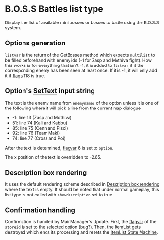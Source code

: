 # B.O.S.S Battles list type

Display the list of available mini bosses or bosses to battle using the B.O.S.S system.

## Options generation

`listvar` is the return of the GetBosses method which expects `multilist` to be filled beforehand with enemy ids (-1 for Zasp and Mothiva fight). How this works is for everything that isn't -1, it is added to `listvar` if it the corresponding enemy has been seen at least once. If it is -1, it will only add it if [flags](../../Flags%20arrays/flags.md) 118 is true.

## Option's [SetText](../../SetText/SetText.md) input string

The text is the enemy name from `enemynames` of the option unless it is one of the following where it will pick a line from the current map dialogue:

* -1: line 13 (Zasp and Mothiva)
* 51: line 74 (Kali and Kabbu)
* 85: line 75 (Cenn and Pisci)
* 92: line 76 (Team Maki)
* 74: line 77 (Cross and Poi)

After the text is determined, [flagvar](../../Flags%20arrays/flagvar.md) 6 is set to `option`.

The x position of the text is overridden to -2.65.

## Description box rendering

It uses the default rendering scheme described in [Description box rendering](../ShowItemList%20Life%20Cycle/Description%20box%20rendering.md) where the text is empty. It should be noted that under normal gameplay, this list type is not called with `showdescription` set to true.

## Confirmation handling

Confirmation is handled by MainManager's Update. First, the [flagvar](../../Flags%20arrays/flagvar.md) of the `storeid` is set to the selected option (bug?). Then, the [ItemList](../ItemList.md) gets destroyed which ends its processing and resets the [ItemList State Machine](../ItemList%20State%20Machine.md).
